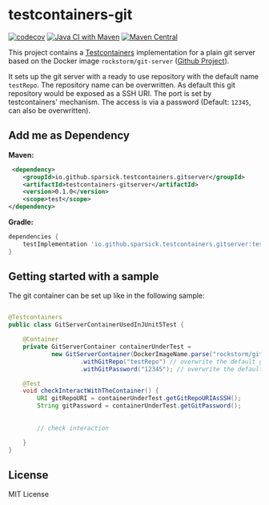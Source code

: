 # testcontainers-git
[![codecov](https://codecov.io/gh/sparsick/testcontainers-git/branch/main/graph/badge.svg?token=F9R60M53IL)](https://codecov.io/gh/sparsick/testcontainers-git)
[![Java CI with Maven](https://github.com/sparsick/testcontainers-git/actions/workflows/maven.yml/badge.svg?branch=main)](https://github.com/sparsick/testcontainers-git/actions/workflows/maven.yml)
[![Maven Central](https://maven-badges.herokuapp.com/maven-central/io.github.sparsick.testcontainers.gitserver/testcontainers-gitserver/badge.svg)](https://maven-badges.herokuapp.com/maven-central/io.github.sparsick.testcontainers.gitserver/testcontainers-gitserver)

This project contains a [Testcontainers](https://www.testcontainers.org/) implementation for a plain git server based on the Docker image `rockstorm/git-server` ([Github Project](https://github.com/rockstorm101/git-server-docker)).

It sets up the git server with a ready to use repository with the default name `testRepo`. 
The repository name can be overwritten.
As default this git repository would be exposed as a SSH URI. 
The port is set by testcontainers' mechanism.
The access is via a password (Default: `12345`, can also be overwritten).

## Add me as Dependency


**Maven:**
```xml
 <dependency>
    <groupId>io.github.sparsick.testcontainers.gitserver</groupId>
    <artifactId>testcontainers-gitserver</artifactId>
    <version>0.1.0</version>
    <scope>test</scope>
</dependency>
```

**Gradle:**
```groovy
dependencies {
    testImplementation 'io.github.sparsick.testcontainers.gitserver:testcontainers-gitserver:0.1.0'
}
```

## Getting started with a sample

The git container can be set up like in the following sample:

````java

@Testcontainers
public class GitServerContainerUsedInJUnit5Test {

    @Container
    private GitServerContainer containerUnderTest = 
            new GitServerContainer(DockerImageName.parse("rockstorm/git-server:2.38"))
                    .withGitRepo("testRepo") // overwrite the default git repository name
                    .withGitPassword("12345"); // overwrite the default git password

    @Test
    void checkInteractWithTheContainer() {
        URI gitRepoURI = containerUnderTest.getGitRepoURIAsSSH(); 
        String gitPassword = containerUnderTest.getGitPassword();
        
        
        // check interaction

    }
}
````

## License

MIT License



